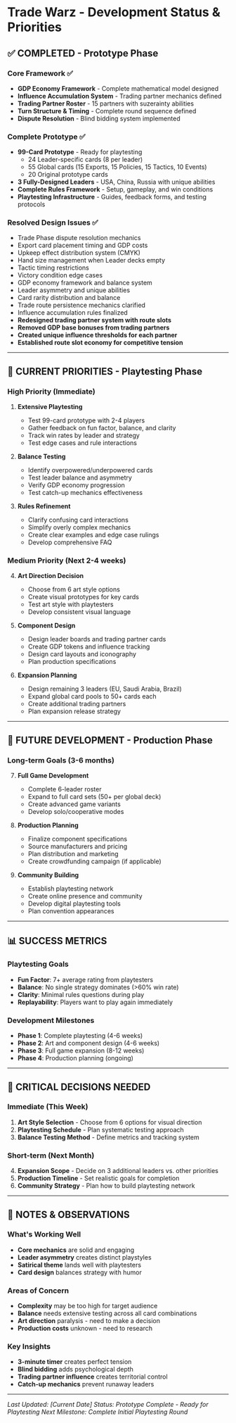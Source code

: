 # Trade Warz - Development Status & Priorities

## ✅ COMPLETED - Prototype Phase

### Core Framework ✅
- **GDP Economy Framework** - Complete mathematical model designed
- **Influence Accumulation System** - Trading partner mechanics defined
- **Trading Partner Roster** - 15 partners with suzerainty abilities
- **Turn Structure & Timing** - Complete round sequence defined
- **Dispute Resolution** - Blind bidding system implemented

### Complete Prototype ✅
- **99-Card Prototype** - Ready for playtesting
  - 24 Leader-specific cards (8 per leader)
  - 55 Global cards (15 Exports, 15 Policies, 15 Tactics, 10 Events)
  - 20 Original prototype cards
- **3 Fully-Designed Leaders** - USA, China, Russia with unique abilities
- **Complete Rules Framework** - Setup, gameplay, and win conditions
- **Playtesting Infrastructure** - Guides, feedback forms, and testing protocols

### Resolved Design Issues ✅
- Trade Phase dispute resolution mechanics
- Export card placement timing and GDP costs
- Upkeep effect distribution system (CMYK)
- Hand size management when Leader decks empty
- Tactic timing restrictions
- Victory condition edge cases
- GDP economy framework and balance system
- Leader asymmetry and unique abilities
- Card rarity distribution and balance
- Trade route persistence mechanics clarified
- Influence accumulation rules finalized
- **Redesigned trading partner system with route slots**
- **Removed GDP base bonuses from trading partners**
- **Created unique influence thresholds for each partner**
- **Established route slot economy for competitive tension**

---

## 🔄 CURRENT PRIORITIES - Playtesting Phase

### High Priority (Immediate)
1. **Extensive Playtesting**
   - Test 99-card prototype with 2-4 players
   - Gather feedback on fun factor, balance, and clarity
   - Track win rates by leader and strategy
   - Test edge cases and rule interactions

2. **Balance Testing**
   - Identify overpowered/underpowered cards
   - Test leader balance and asymmetry
   - Verify GDP economy progression
   - Test catch-up mechanics effectiveness

3. **Rules Refinement**
   - Clarify confusing card interactions
   - Simplify overly complex mechanics
   - Create clear examples and edge case rulings
   - Develop comprehensive FAQ

### Medium Priority (Next 2-4 weeks)
4. **Art Direction Decision**
   - Choose from 6 art style options
   - Create visual prototypes for key cards
   - Test art style with playtesters
   - Develop consistent visual language

5. **Component Design**
   - Design leader boards and trading partner cards
   - Create GDP tokens and influence tracking
   - Design card layouts and iconography
   - Plan production specifications

6. **Expansion Planning**
   - Design remaining 3 leaders (EU, Saudi Arabia, Brazil)
   - Expand global card pools to 50+ cards each
   - Create additional trading partners
   - Plan expansion release strategy

---

## 🎯 FUTURE DEVELOPMENT - Production Phase

### Long-term Goals (3-6 months)
7. **Full Game Development**
   - Complete 6-leader roster
   - Expand to full card sets (50+ per global deck)
   - Create advanced game variants
   - Develop solo/cooperative modes

8. **Production Planning**
   - Finalize component specifications
   - Source manufacturers and pricing
   - Plan distribution and marketing
   - Create crowdfunding campaign (if applicable)

9. **Community Building**
   - Establish playtesting network
   - Create online presence and community
   - Develop digital playtesting tools
   - Plan convention appearances

---

## 📊 SUCCESS METRICS

### Playtesting Goals
- **Fun Factor**: 7+ average rating from playtesters
- **Balance**: No single strategy dominates (>60% win rate)
- **Clarity**: Minimal rules questions during play
- **Replayability**: Players want to play again immediately

### Development Milestones
- **Phase 1**: Complete playtesting (4-6 weeks)
- **Phase 2**: Art and component design (4-6 weeks)
- **Phase 3**: Full game expansion (8-12 weeks)
- **Phase 4**: Production planning (ongoing)

---

## 🚨 CRITICAL DECISIONS NEEDED

### Immediate (This Week)
1. **Art Style Selection** - Choose from 6 options for visual direction
2. **Playtesting Schedule** - Plan systematic testing approach
3. **Balance Testing Method** - Define metrics and tracking system

### Short-term (Next Month)
4. **Expansion Scope** - Decide on 3 additional leaders vs. other priorities
5. **Production Timeline** - Set realistic goals for completion
6. **Community Strategy** - Plan how to build playtesting network

---

## 📝 NOTES & OBSERVATIONS

### What's Working Well
- **Core mechanics** are solid and engaging
- **Leader asymmetry** creates distinct playstyles
- **Satirical theme** lands well with playtesters
- **Card design** balances strategy with humor

### Areas of Concern
- **Complexity** may be too high for target audience
- **Balance** needs extensive testing across all card combinations
- **Art direction** paralysis - need to make a decision
- **Production costs** unknown - need to research

### Key Insights
- **3-minute timer** creates perfect tension
- **Blind bidding** adds psychological depth
- **Trading partner influence** creates territorial control
- **Catch-up mechanics** prevent runaway leaders

---

*Last Updated: [Current Date]*
*Status: Prototype Complete - Ready for Playtesting*
*Next Milestone: Complete Initial Playtesting Round*